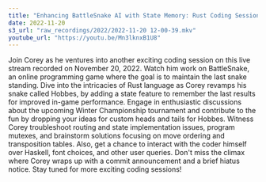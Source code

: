 ```yaml
---
title: "Enhancing BattleSnake AI with State Memory: Rust Coding Session with Corey"
date: 2022-11-20
s3_url: "raw_recordings/2022/2022-11-20 12-00-39.mkv"
youtube_url: "https://youtu.be/Mn3lknxB1U8"
---
```


Join Corey as he ventures into another exciting coding session on this live stream recorded on November 20, 2022. Watch him work on BattleSnake, an online programming game where the goal is to maintain the last snake standing. Dive into the intricacies of Rust language as Corey revamps his snake called Hobbes, by adding a state feature to remember the last results for improved in-game performance. Engage in enthusiastic discussions about the upcoming Winter Championship tournament and contribute to the fun by dropping your ideas for custom heads and tails for Hobbes. Witness Corey troubleshoot routing and state implementation issues, program mutexes, and brainstorm solutions focusing on move ordering and transposition tables. Also, get a chance to interact with the coder himself over Haskell, font choices, and other user queries. Don't miss the climax where Corey wraps up with a commit announcement and a brief hiatus notice. Stay tuned for more exciting coding sessions!

